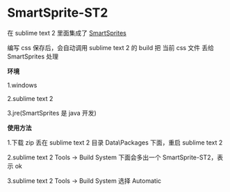 SmartSprite-ST2
===============

在 sublime text 2 里面集成了  <a href="http://csssprites.org/" target="_blank">SmartSprites</a>

编写 css 保存后，会自动调用 sublime text 2 的 build 把 当前 css 文件 丢给 SmartSprites 处理

<b>环境</b>

1.windows

2.sublime text 2

3.jre(SmartSprites 是 java 开发)


<b>使用方法</b>

1.下载 zip 丢在 sublime text 2 目录  Data\Packages 下面，重启 sublime text 2

2.sublime text 2 Tools -> Build System 下面会多出一个 SmartSprite-ST2，表示 ok

3.sublime text 2 Tools -> Build System 选择 Automatic

